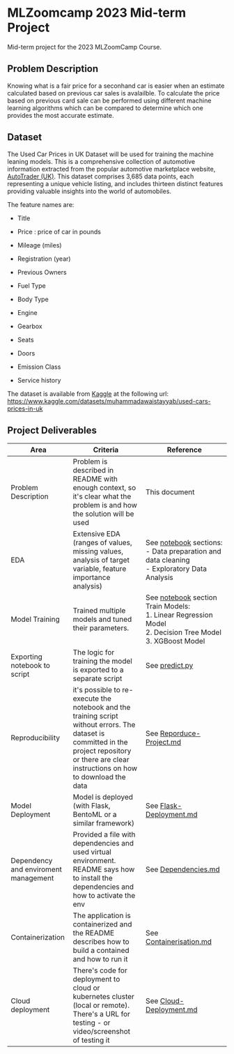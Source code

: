# MLZoomcamp 2023 Mid-term Project

Mid-term project for the 2023 MLZoomCamp Course.

## Problem Description

Knowing what is a fair price for a seconhand car is easier when an estimate calculated based on previous car sales is avalailble. To calculate the price based on previous card sale can be performed using different machine learning algorithms which can be compared to determine which one provides the most accurate estimate.

## Dataset

The Used Car Prices in UK Dataset will be used for training the machine leaning models. This is a comprehensive collection of automotive information extracted from the popular automotive marketplace website, [AutoTrader (UK)](www.autotrader.co.uk). This dataset comprises 3,685 data points, each representing a unique vehicle listing, and includes thirteen distinct features providing valuable insights into the world of automobiles.

The feature names are:

- Title

- Price : price of car in pounds

- Mileage (miles)

- Registration (year)

- Previous Owners

- Fuel Type

- Body Type

- Engine

- Gearbox

- Seats

- Doors

- Emission Class

- Service history

The dataset is available from [Kaggle](www.kaggle.com) at the following url: https://www.kaggle.com/datasets/muhammadawaistayyab/used-cars-prices-in-uk

## Project Deliverables

| Area                                 | Criteria                                                                                                                                                                                        | Reference                                                                                                                                                                                                       |
| ------------------------------------ | ----------------------------------------------------------------------------------------------------------------------------------------------------------------------------------------------- | --------------------------------------------------------------------------------------------------------------------------------------------------------------------------------------------------------------- |
| Problem Description                  | Problem is described in README with enough context, so it's clear what the problem is and how the solution will be used                                                                         | This document                                                                                                                                                                                                   |
| EDA                                  | Extensive EDA (ranges of values, missing values, analysis of target variable, feature importance analysis)                                                                                      | See [notebook](https://github.com/BuzzKanga/MLZoomcamp-2023-Mid-Term-Project/blob/main/notebook.ipynb) sections:<br>- Data preparation and data cleaning<br>\- Exploratory Data Analysis                        |
| Model Training                       | Trained multiple models and tuned their parameters.                                                                                                                                             | See [notebook](https://github.com/BuzzKanga/MLZoomcamp-2023-Mid-Term-Project/blob/main/notebook.ipynb) section Train Models:<br> 1. Linear Regression Model<br> 2. Decision Tree Model<br> 3. XGBoost Model |
| Exporting notebook to script         | The logic for training the model is exported to a separate script                                                                                                                               | See [predict.py](https://github.com/BuzzKanga/MLZoomcamp-2023-Mid-Term-Project/blob/main/predict.py)                                                                                                            |
| Reproducibility                      | it's possible to re-execute the notebook and the training script without errors. The dataset is committed in the project repository or there are clear instructions on how to download the data | See [Reporduce-Project.md](https://github.com/BuzzKanga/MLZoomcamp-2023-Mid-Term-Project/blob/main/Reproduce-Project.md)                                                                                        |
| Model Deployment                     | Model is deployed (with Flask, BentoML or a similar framework)                                                                                                                                  | See [Flask-Deployment.md](https://github.com/BuzzKanga/MLZoomcamp-2023-Mid-Term-Project/blob/main/Flask-Deployment.md)                                                                                          |
| Dependency and enviroment management | Provided a file with dependencies and used virtual environment. README says how to install the dependencies and how to activate the env                                                         | See [Dependencies.md](https://github.com/BuzzKanga/MLZoomcamp-2023-Mid-Term-Project/blob/main/Dependencies.md)                                                                                                  |
| Containerization                     | The application is containerized and the README describes how to build a contained and how to run it                                                                                            | See [Containerisation.md](https://github.com/BuzzKanga/MLZoomcamp-2023-Mid-Term-Project/blob/main/Containerisation.md)                                                                                          |
| Cloud deployment                     | There's code for deployment to cloud or kubernetes cluster (local or remote). There's a URL for testing - or video/screenshot of testing it                                                     | See [Cloud-Deployment.md](https://github.com/BuzzKanga/MLZoomcamp-2023-Mid-Term-Project/blob/main/Cloud-Deployment.md)                                                                                          |
